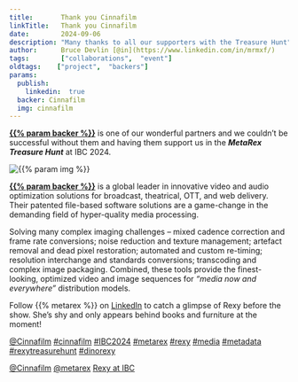 ```yaml
---
title:       Thank you Cinnafilm
linkTitle:   Thank you Cinnafilm
date:        2024-09-06
description: "Many thanks to all our supporters with the Treasure Hunt"
author:      Bruce Devlin [@in](https://www.linkedin.com/in/mrmxf/)
tags:        ["collaborations",  "event"]
oldtags:    ["project",  "backers"]
params:
  publish:
    linkedin:  true
  backer: Cinnafilm
  img: cinnafilm
---
```


**[{{% param backer %}}][web]** is one of our wonderful partners and we couldn’t be successful without them and having them support us in the ***MetaRex Treasure Hunt*** at IBC 2024.

<img  class = "ui centered bordered rounded image" src = "featured-{{% param img
%}}.png" alt = "{{% param img %}}">

**[{{% param backer %}}][web]** is a global leader in innovative video and
audio optimization solutions for broadcast, theatrical, OTT, and web delivery.
Their patented file-based software solutions are a game-change in the demanding
field of hyper-quality media processing.

Solving many complex imaging challenges – mixed cadence correction and frame
rate conversions; noise reduction and texture management; artefact removal and
dead pixel restoration; automated and custom re-timing; resolution interchange
and standards conversions; transcoding and complex image packaging.  Combined,
these tools provide the finest-looking, optimized video and image sequences for
*“media now and everywhere”* distribution models.

Follow {{% metarex %}} on [LinkedIn][limrx] to catch a glimpse of Rexy before
the show. She’s shy and only appears behind books and furniture at the moment!

[@Cinnafilm](https://www.linkedin.com/company/cinnafilm-inc./)
[#cinnafilm](https://www.linkedin.com/search/results/all/?keywords=%23cinnafilm)
[#IBC2024](https://www.linkedin.com/search/results/all/?keywords=%23IBC2024)
[#metarex](https://www.linkedin.com/search/results/all/?keywords=%23metarex)
[#rexy](https://www.linkedin.com/search/results/all/?keywords=%23rexy)
[#media](https://www.linkedin.com/search/results/all/?keywords=%23media)
[#metadata](https://www.linkedin.com/search/results/all/?keywords=%23metadata)
[#rexytreasurehunt](https://www.linkedin.com/search/results/all/?keywords=%23rexytreasurehunt)
[#dinorexy](https://www.linkedin.com/search/results/all/?keywords=%23dinorexy)

<i class = "linkedin icon"></i>[@Cinnafilm](https://www.linkedin.com/company/cinnafilm-inc./)
<i class = "linkedin icon"></i>[@metarex][limrx]
<i class = "linkedin icon"></i>[Rexy at IBC][lirxy]

[web]:    https://cinnafilm.com/

[limrx]:   https://uk.linkedin.com/company/metarex-media
[lirxy]:   https://www.linkedin.com/search/results/all/?keywords=%23ibc2024%20%23metarex%20%23rexy
